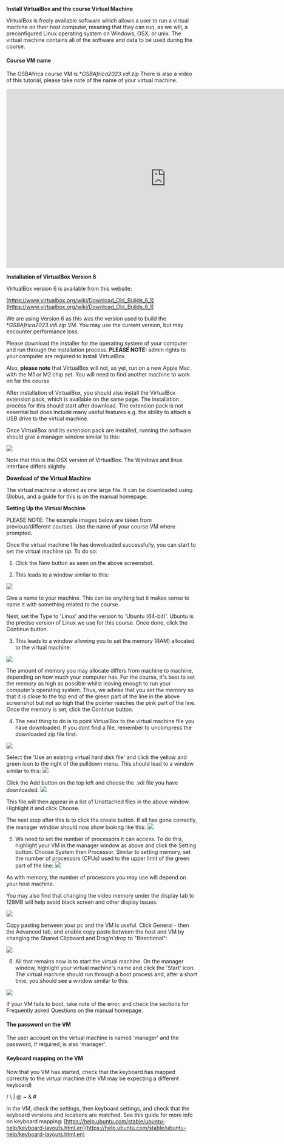**Install VirtualBox and the course Virtual Machine**

VirtualBox is freely available software which allows a user to run a virtual machine on their host computer, meaning that they can run, as we will, a preconfigured Linux operating system on Windows, OSX, or unix. The virtual machine contains all of the software and data to be used during the course. 

#### Course VM name
The GSBAfrica course VM is **GSBAfrica2023.vdi.zip*
There is also a video of this tutorial, please take note of the name of your virtual machine.

<iframe width="840" height="472" src="https://www.youtube.com/embed//Q7dQTov5pAk" title="YouTube video player" frameborder="0" allow="accelerometer; autoplay; clipboard-write; encrypted-media; gyroscope; picture-in-picture; web-share" allowfullscreen></iframe>         

**Installation of VirtualBox Version 6**

VirtualBox version 6 is available from this website:

[https://www.virtualbox.org/wiki/Download_Old_Builds_6_1](https://www.virtualbox.org/wiki/Download_Old_Builds_6_1)

We are using Version 6 as this was the version used to build the  **GSBAfrica2023.vdi.zip* VM. You may use the current version, but may encounter performance loss. 

Please download the installer for the operating system of your computer and run through the installation process. **PLEASE NOTE:** admin rights to your computer are required to install VirtualBox.

Also, **please note** that VirtualBox will not, as yet, run on a new Apple Mac with the M1 or M2 chip set. You will need to find another machine to work on for the course

After installation of VirtualBox, you should also install the VirtualBox extension pack, which is available on the same page. The installation process for this should start after download. The extension pack is not essential but does include many useful features e.g. the ability to attach a USB drive to the virtual machine.

Once VirtualBox and its extension pack are installed, running the software should give a manager window similar to this:

![](imgvm/installvm/images-000.png)

Note that this is the OSX version of VirtualBox. The Windows and linux interface differs slightly.

**Download of the Virtual Machine**

The virtual machine is stored as one large file. It can be downloaded using Globus, and a guide for this is on the manual homepage.

**Setting Up the Virtual Machine**

PLEASE NOTE: The example images below are taken from previous/different courses. Use the name of your course VM where prompted. 

Once the virtual machine file has downloaded successfully, you can start to set the virtual machine up. To do so:

1. Click the New button as seen on the above screenshot.

2. This leads to a window similar to this:

![](imgvm/installvm/images-002.png)

Give a name to your machine. This can be anything but it makes sense to name it with something related to the course.

Next, set the Type to 'Linux' and the version to 'Ubuntu (64-bit)'. Ubuntu is the precise version of Linux we use for this course. Once done, click the Continue button.

3. This leads to a window allowing you to set the memory (RAM) allocated to the virtual machine:

![](imgvm/installvm/images-004.png)

The amount of memory you may allocate differs from machine to machine, depending on how much your computer has. For the course, it's best to set the memory as high as possible whilst leaving enough to run your computer's operating system. Thus, we advise that you set the memory so that it is close to the top end of the green part of the line in the above screenshot but not so high that the pointer reaches the pink part of the line. Once the memory is set, click the Continue button.

4. The next thing to do is to point VirtualBox to the virtual machine file you have downloaded. If you dont find a file, remember to uncompress the downloaded zip file first. 

![](imgvm/installvm/images-006.png)

Select the 'Use an existing virtual hard disk file' and click the yellow and green icon to the right of the pulldown menu. This should lead to a window similar to this:
![](imgvm/installvm/vm_add_vdi.png)

Click the Add button on the top left and choose the .vdi file you have downloaded. 
![](imgvm/installvm/vm_select_vdi.png)

This file will then appear in a list of Unattached files in the above window. Highlight it and click Choose.

The next step after this is to click the create button. If all has gone
correctly, the manager window should now show looking like this:
![](imgvm/installvm/images-008.png)

5. We need to set the number of processors it can access. To do this, highlight your VM in the manager window as above and click the Setting button. Choose System then Processor. Similar to setting memory, set the number of processors (CPUs) used to the upper limit of the green part of the line:
![](imgvm/installvm/images-010.png)


As with memory, the number of processors you may use will depend on your host machine.

You may also find that changing the video memory under the display tab to 128MB will help avoid black screen and other display issues.

![](imgvm/installvm/images-012.png)


Copy pasting between your pc and the VM is useful. Click General - then the Advanced tab, and enable copy paste between the host and VM by changing the Shared Clipboard and Drag'n'drop to "Birectional":

![](imgvm/installvm/vm_bidircpp.png)

6. All that remains now is to start the virtual machine. On the manager window, highlight your virtual machine's name and click the 'Start'
icon. The virtual machine should run through a boot process and, after a short time, you should see a window similar to this:

![](imgvm/installvm/images-014.png)

If your VM fails to boot, take note of the error, and check the sections for Frequently asked Questions on the manual homepage. 

#### The password on the VM
The user account on the virtual machine is named 'manager' and the password, if required, is also 'manager'.


#### Keyboard mapping on the VM
Now that you VM has started, check that the keyboard has mapped correctly to the virtual machine (the VM may be expecting a different keyboard)

/ \\ \| @ \~ & \#

In the VM, check the settings, then keyboard settings, and check that the keyboard versions and locations are matched.
See this guide for more info on keyboard mapping: [https://help.ubuntu.com/stable/ubuntu-help/keyboard-layouts.html.en](https://help.ubuntu.com/stable/ubuntu-help/keyboard-layouts.html.en)
